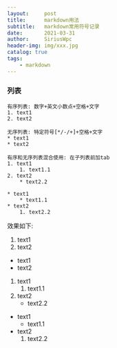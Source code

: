 ```yaml
---
layout:     post
title:      markdown用法
subtitle:   markdown常用符号记录
date:       2021-03-31
author:     SiriusWpc
header-img: img/xxx.jpg
catalog: true
tags:
    - markdown
---
```


### 列表
    有序列表: 数字+英文小数点+空格+文字
    1. text1
    2. text2
    
    无序列表: 特定符号[*/-/+]+空格+文字
    * text1
    * text2 
    
    有序和无序列表混合使用: 在子列表前加tab
    1. text1
        1. text1.1
    2. text2
        * text2.2
    
    * text1
        * text1.1
    * text2
        1. text2.2
 效果如下:
 
 1. text1
 2. text2
 
 * text1
 * text2 
 
 1. text1
    1. text1.1
 2. text2
    * text2.2
    
 * text1
    * text1.1
 * text2
    1. text2.2